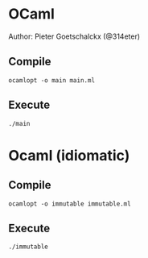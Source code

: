 # OCaml

Author: Pieter Goetschalckx (@314eter)

## Compile

```
ocamlopt -o main main.ml
```

## Execute

```
./main
```


# Ocaml (idiomatic)

## Compile

```
ocamlopt -o immutable immutable.ml
```

## Execute

```
./immutable
```
